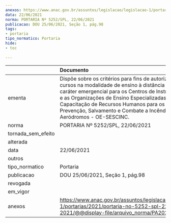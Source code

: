 ```yaml
---
anexos: https://www.anac.gov.br/assuntos/legislacao/legislacao-1/portarias/2021/portaria-no-5252-spl-22-06-2021/@@display-file/arquivo_norma/PA2021-5252.pdf
data: 22/06/2021
norma: PORTARIA Nº 5252/SPL, 22/06/2021
publicacao: DOU 25/06/2021, Seção 1, pág.98
tags:
- portaria
tipo_normatico: Portaria
hide: 
- toc 
 
---
```


|                    | Documento                                                                                                                                                                                                                                                                                                                                 |
|:-------------------|:------------------------------------------------------------------------------------------------------------------------------------------------------------------------------------------------------------------------------------------------------------------------------------------------------------------------------------------|
| ementa             | Dispõe sobre os critérios para fins de autorização de cursos na modalidade de ensino à distância - EAD em caráter emergencial para os Centros de Instrução AVSEC e as Organizações de Ensino Especializadas na Capacitação de Recursos Humanos para os Serviços de Prevenção, Salvamento e Combate a Incêndio em Aeródromos - OE-SESCINC. |
| norma              | PORTARIA Nº 5252/SPL, 22/06/2021                                                                                                                                                                                                                                                                                                          |
| tornada_sem_efeito |                                                                                                                                                                                                                                                                                                                                           |
| alterada           |                                                                                                                                                                                                                                                                                                                                           |
| data               | 22/06/2021                                                                                                                                                                                                                                                                                                                                |
| outros             |                                                                                                                                                                                                                                                                                                                                           |
| tipo_normatico     | Portaria                                                                                                                                                                                                                                                                                                                                  |
| publicacao         | DOU 25/06/2021, Seção 1, pág.98                                                                                                                                                                                                                                                                                                           |
| revogada           |                                                                                                                                                                                                                                                                                                                                           |
| em_vigor           |                                                                                                                                                                                                                                                                                                                                           |
| anexos             | https://www.anac.gov.br/assuntos/legislacao/legislacao-1/portarias/2021/portaria-no-5252-spl-22-06-2021/@@display-file/arquivo_norma/PA2021-5252.pdf                                                                                                                                                                                      |